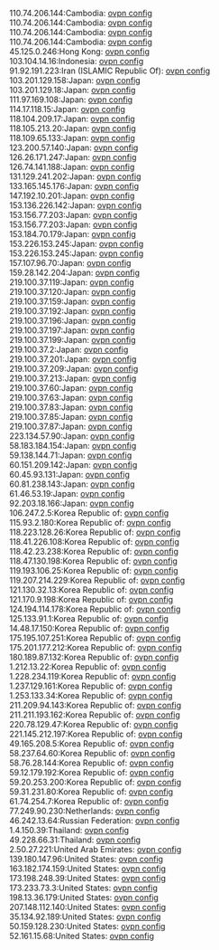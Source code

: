 110.74.206.144:Cambodia: [ovpn config](vpn/110_74_206_144.ovpn)  
110.74.206.144:Cambodia: [ovpn config](vpn/110_74_206_144.ovpn)  
110.74.206.144:Cambodia: [ovpn config](vpn/110_74_206_144.ovpn)  
110.74.206.144:Cambodia: [ovpn config](vpn/110_74_206_144.ovpn)  
45.125.0.246:Hong Kong: [ovpn config](vpn/45_125_0_246.ovpn)  
103.104.14.16:Indonesia: [ovpn config](vpn/103_104_14_16.ovpn)  
91.92.191.223:Iran (ISLAMIC Republic Of): [ovpn config](vpn/91_92_191_223.ovpn)  
103.201.129.158:Japan: [ovpn config](vpn/103_201_129_158.ovpn)  
103.201.129.18:Japan: [ovpn config](vpn/103_201_129_18.ovpn)  
111.97.169.108:Japan: [ovpn config](vpn/111_97_169_108.ovpn)  
114.17.118.15:Japan: [ovpn config](vpn/114_17_118_15.ovpn)  
118.104.209.17:Japan: [ovpn config](vpn/118_104_209_17.ovpn)  
118.105.213.20:Japan: [ovpn config](vpn/118_105_213_20.ovpn)  
118.109.65.133:Japan: [ovpn config](vpn/118_109_65_133.ovpn)  
123.200.57.140:Japan: [ovpn config](vpn/123_200_57_140.ovpn)  
126.26.171.247:Japan: [ovpn config](vpn/126_26_171_247.ovpn)  
126.74.141.188:Japan: [ovpn config](vpn/126_74_141_188.ovpn)  
131.129.241.202:Japan: [ovpn config](vpn/131_129_241_202.ovpn)  
133.165.145.176:Japan: [ovpn config](vpn/133_165_145_176.ovpn)  
147.192.10.201:Japan: [ovpn config](vpn/147_192_10_201.ovpn)  
153.136.226.142:Japan: [ovpn config](vpn/153_136_226_142.ovpn)  
153.156.77.203:Japan: [ovpn config](vpn/153_156_77_203.ovpn)  
153.156.77.203:Japan: [ovpn config](vpn/153_156_77_203.ovpn)  
153.184.70.179:Japan: [ovpn config](vpn/153_184_70_179.ovpn)  
153.226.153.245:Japan: [ovpn config](vpn/153_226_153_245.ovpn)  
153.226.153.245:Japan: [ovpn config](vpn/153_226_153_245.ovpn)  
157.107.96.70:Japan: [ovpn config](vpn/157_107_96_70.ovpn)  
159.28.142.204:Japan: [ovpn config](vpn/159_28_142_204.ovpn)  
219.100.37.119:Japan: [ovpn config](vpn/219_100_37_119.ovpn)  
219.100.37.120:Japan: [ovpn config](vpn/219_100_37_120.ovpn)  
219.100.37.159:Japan: [ovpn config](vpn/219_100_37_159.ovpn)  
219.100.37.192:Japan: [ovpn config](vpn/219_100_37_192.ovpn)  
219.100.37.196:Japan: [ovpn config](vpn/219_100_37_196.ovpn)  
219.100.37.197:Japan: [ovpn config](vpn/219_100_37_197.ovpn)  
219.100.37.199:Japan: [ovpn config](vpn/219_100_37_199.ovpn)  
219.100.37.2:Japan: [ovpn config](vpn/219_100_37_2.ovpn)  
219.100.37.201:Japan: [ovpn config](vpn/219_100_37_201.ovpn)  
219.100.37.209:Japan: [ovpn config](vpn/219_100_37_209.ovpn)  
219.100.37.213:Japan: [ovpn config](vpn/219_100_37_213.ovpn)  
219.100.37.60:Japan: [ovpn config](vpn/219_100_37_60.ovpn)  
219.100.37.63:Japan: [ovpn config](vpn/219_100_37_63.ovpn)  
219.100.37.83:Japan: [ovpn config](vpn/219_100_37_83.ovpn)  
219.100.37.85:Japan: [ovpn config](vpn/219_100_37_85.ovpn)  
219.100.37.87:Japan: [ovpn config](vpn/219_100_37_87.ovpn)  
223.134.57.90:Japan: [ovpn config](vpn/223_134_57_90.ovpn)  
58.183.184.154:Japan: [ovpn config](vpn/58_183_184_154.ovpn)  
59.138.144.71:Japan: [ovpn config](vpn/59_138_144_71.ovpn)  
60.151.209.142:Japan: [ovpn config](vpn/60_151_209_142.ovpn)  
60.45.93.131:Japan: [ovpn config](vpn/60_45_93_131.ovpn)  
60.81.238.143:Japan: [ovpn config](vpn/60_81_238_143.ovpn)  
61.46.53.19:Japan: [ovpn config](vpn/61_46_53_19.ovpn)  
92.203.18.166:Japan: [ovpn config](vpn/92_203_18_166.ovpn)  
106.247.2.5:Korea Republic of: [ovpn config](vpn/106_247_2_5.ovpn)  
115.93.2.180:Korea Republic of: [ovpn config](vpn/115_93_2_180.ovpn)  
118.223.128.26:Korea Republic of: [ovpn config](vpn/118_223_128_26.ovpn)  
118.41.226.108:Korea Republic of: [ovpn config](vpn/118_41_226_108.ovpn)  
118.42.23.238:Korea Republic of: [ovpn config](vpn/118_42_23_238.ovpn)  
118.47.130.198:Korea Republic of: [ovpn config](vpn/118_47_130_198.ovpn)  
119.193.106.25:Korea Republic of: [ovpn config](vpn/119_193_106_25.ovpn)  
119.207.214.229:Korea Republic of: [ovpn config](vpn/119_207_214_229.ovpn)  
121.130.32.13:Korea Republic of: [ovpn config](vpn/121_130_32_13.ovpn)  
121.170.9.198:Korea Republic of: [ovpn config](vpn/121_170_9_198.ovpn)  
124.194.114.178:Korea Republic of: [ovpn config](vpn/124_194_114_178.ovpn)  
125.133.91.1:Korea Republic of: [ovpn config](vpn/125_133_91_1.ovpn)  
14.48.17.150:Korea Republic of: [ovpn config](vpn/14_48_17_150.ovpn)  
175.195.107.251:Korea Republic of: [ovpn config](vpn/175_195_107_251.ovpn)  
175.201.177.212:Korea Republic of: [ovpn config](vpn/175_201_177_212.ovpn)  
180.189.87.132:Korea Republic of: [ovpn config](vpn/180_189_87_132.ovpn)  
1.212.13.22:Korea Republic of: [ovpn config](vpn/1_212_13_22.ovpn)  
1.228.234.119:Korea Republic of: [ovpn config](vpn/1_228_234_119.ovpn)  
1.237.129.161:Korea Republic of: [ovpn config](vpn/1_237_129_161.ovpn)  
1.253.133.34:Korea Republic of: [ovpn config](vpn/1_253_133_34.ovpn)  
211.209.94.143:Korea Republic of: [ovpn config](vpn/211_209_94_143.ovpn)  
211.211.193.162:Korea Republic of: [ovpn config](vpn/211_211_193_162.ovpn)  
220.78.129.47:Korea Republic of: [ovpn config](vpn/220_78_129_47.ovpn)  
221.145.212.197:Korea Republic of: [ovpn config](vpn/221_145_212_197.ovpn)  
49.165.208.5:Korea Republic of: [ovpn config](vpn/49_165_208_5.ovpn)  
58.237.64.60:Korea Republic of: [ovpn config](vpn/58_237_64_60.ovpn)  
58.76.28.144:Korea Republic of: [ovpn config](vpn/58_76_28_144.ovpn)  
59.12.179.192:Korea Republic of: [ovpn config](vpn/59_12_179_192.ovpn)  
59.20.253.200:Korea Republic of: [ovpn config](vpn/59_20_253_200.ovpn)  
59.31.231.80:Korea Republic of: [ovpn config](vpn/59_31_231_80.ovpn)  
61.74.254.7:Korea Republic of: [ovpn config](vpn/61_74_254_7.ovpn)  
77.249.90.230:Netherlands: [ovpn config](vpn/77_249_90_230.ovpn)  
46.242.13.64:Russian Federation: [ovpn config](vpn/46_242_13_64.ovpn)  
1.4.150.39:Thailand: [ovpn config](vpn/1_4_150_39.ovpn)  
49.228.66.31:Thailand: [ovpn config](vpn/49_228_66_31.ovpn)  
2.50.27.221:United Arab Emirates: [ovpn config](vpn/2_50_27_221.ovpn)  
139.180.147.96:United States: [ovpn config](vpn/139_180_147_96.ovpn)  
163.182.174.159:United States: [ovpn config](vpn/163_182_174_159.ovpn)  
173.198.248.39:United States: [ovpn config](vpn/173_198_248_39.ovpn)  
173.233.73.3:United States: [ovpn config](vpn/173_233_73_3.ovpn)  
198.13.36.179:United States: [ovpn config](vpn/198_13_36_179.ovpn)  
207.148.112.140:United States: [ovpn config](vpn/207_148_112_140.ovpn)  
35.134.92.189:United States: [ovpn config](vpn/35_134_92_189.ovpn)  
50.159.128.230:United States: [ovpn config](vpn/50_159_128_230.ovpn)  
52.161.15.68:United States: [ovpn config](vpn/52_161_15_68.ovpn)  
